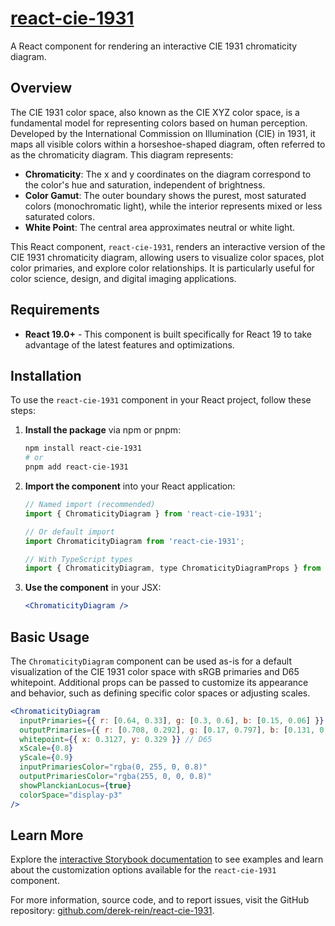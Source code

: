 # [react-cie-1931](https://derek-rein.github.io/react-cie-1931/)

A React component for rendering an interactive CIE 1931 chromaticity diagram.

## Overview

The CIE 1931 color space, also known as the CIE XYZ color space, is a fundamental model for representing colors based on human perception. Developed by the International Commission on Illumination (CIE) in 1931, it maps all visible colors within a horseshoe-shaped diagram, often referred to as the chromaticity diagram. This diagram represents:

- **Chromaticity**: The x and y coordinates on the diagram correspond to the color's hue and saturation, independent of brightness.
- **Color Gamut**: The outer boundary shows the purest, most saturated colors (monochromatic light), while the interior represents mixed or less saturated colors.
- **White Point**: The central area approximates neutral or white light.

This React component, `react-cie-1931`, renders an interactive version of the CIE 1931 chromaticity diagram, allowing users to visualize color spaces, plot color primaries, and explore color relationships. It is particularly useful for color science, design, and digital imaging applications.

## Requirements

- **React 19.0+** - This component is built specifically for React 19 to take advantage of the latest features and optimizations.

## Installation

To use the `react-cie-1931` component in your React project, follow these steps:

1. **Install the package** via npm or pnpm:
   ```bash
   npm install react-cie-1931
   # or
   pnpm add react-cie-1931
   ```

2. **Import the component** into your React application:
   ```jsx
   // Named import (recommended)
   import { ChromaticityDiagram } from 'react-cie-1931';
   
   // Or default import
   import ChromaticityDiagram from 'react-cie-1931';
   
   // With TypeScript types
   import { ChromaticityDiagram, type ChromaticityDiagramProps } from 'react-cie-1931';
   ```

3. **Use the component** in your JSX:
   ```jsx
   <ChromaticityDiagram />
   ```

## Basic Usage

The `ChromaticityDiagram` component can be used as-is for a default visualization of the CIE 1931 color space with sRGB primaries and D65 whitepoint. Additional props can be passed to customize its appearance and behavior, such as defining specific color spaces or adjusting scales.

```jsx
<ChromaticityDiagram
  inputPrimaries={{ r: [0.64, 0.33], g: [0.3, 0.6], b: [0.15, 0.06] }} // sRGB
  outputPrimaries={{ r: [0.708, 0.292], g: [0.17, 0.797], b: [0.131, 0.046] }} // DCI-P3
  whitepoint={{ x: 0.3127, y: 0.329 }} // D65
  xScale={0.8}
  yScale={0.9}
  inputPrimariesColor="rgba(0, 255, 0, 0.8)"
  outputPrimariesColor="rgba(255, 0, 0, 0.8)"
  showPlanckianLocus={true}
  colorSpace="display-p3"
/>
```

## Learn More

Explore the [interactive Storybook documentation](https://derek-rein.github.io/react-cie-1931/) to see examples and learn about the customization options available for the `react-cie-1931` component.

For more information, source code, and to report issues, visit the GitHub repository: [github.com/derek-rein/react-cie-1931](https://github.com/derek-rein/react-cie-1931).

